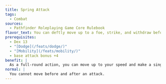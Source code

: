 ```yaml
---
title: Spring Attack
tags:
  - Combat
sources:
  - Pathfinder Roleplaying Game Core Rulebook
flavor_text: You can deftly move up to a foe, strike, and withdraw before he can react.
prerequisites:
  - Dex 13
  - "[Dodge](/feats/dodge/)"
  - "[Mobility](/feats/mobility/)"
  - base attack bonus +4
benefit: |
  As a full-round action, you can move up to your speed and make a single melee attack without provoking any attacks of opportunity from the target of your attack. You can move both before and after the attack, but you must move at least 10 feet before the attack and the total distance that you move cannot be greater than your speed. You cannot use this ability to attack a foe that is adjacent to you at the start of your turn.
normal: |
  You cannot move before and after an attack.
---
```


